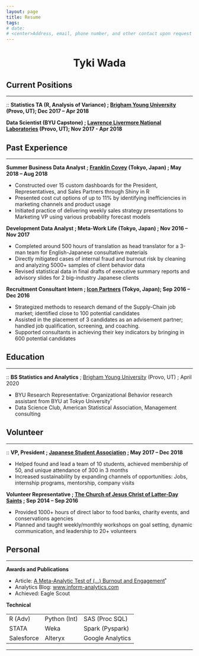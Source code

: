 ```yaml
---
layout: page
title: Resume
tags: 
# date:
# <center>Address, email, phone number, and other contact upon request in comments or message portal</center>
---
```


<center><h1><b>Tyki Wada</b></h1></center>

Current Positions
----------

<hr>

:: <b> Statistics TA (R, Analysis of Variance) ; [Brigham Young University](https://statistics.byu.edu/) (Provo, UT); Dec 2017 – Apr 2018</b> 

<b> Data Scientist (BYU Capstone) ; [Lawrence Livermore National Laboratories](https://lasers.llnl.gov/) (Provo, UT); Nov 2017 - Apr 2018</b>

Past Experience
----------

<hr>

**Summer Business Data Analyst ; [Franklin Covey](https://www.franklincovey.co.jp/) (Tokyo, Japan) ; May 2018 – Aug 2018**

* Constructed over 15 custom dashboards for the President, Representatives, and Sales Partners through Shiny in R
* Presented cost cut options of up to 11% by identifying inefficiencies in marketing channels and product usage
* Initiated practice of delivering weekly sales strategy presentations to Marketing VP using various probability forecast models

**Development Data Analyst ; Meta-Work Life (Tokyo, Japan) ; Nov 2016 – Nov 2017**

* Completed around 500 hours of translation as head translator for a 3-man team for English-Japanese consultative materials
* Directly mitigated cases of internal fraud and burnout risk by cleaning and analyzing 5000+ samples of client behavior data
* Revised statistical data in final drafts of executive summary reports and advisory slides for 2 big-industry Japanese clients

**Recruitment Consultant Intern ; [Icon Partners](https://www.icon-partners.com/en/about-icon) (Tokyo, Japan); Sep 2016 – Dec 2016**

* Strategized methods to research demand of the Supply-Chain job market; identified close to 100 potential candidates
* Assisted in the placement of 3 candidates as an advisement partner; handled job qualification, screening, and coaching.
* Supported consultants in achieving their key indicators by bringing in 600 potential candidates


Education
---------
<hr>

:: **BS Statistics and Analytics** ; [Brigham Young University](https://statistics.byu.edu/) (Provo, UT) ; April 2020
    
* BYU Research Representative: Organizational Behavior research assistant from BYU at Tokyo University˚
* Data Science Club, American Statistical Association, Management consulting 


Volunteer
----------

<hr>

:: **VP, President ; [Japanese Student Association](byujsa.com) ; May 2017 – Dec 2018**

* Helped found and lead a team of 10 students, achieved membership of 50, and unique attendance of 300 in 3 months
* Increased sustainability by expanding channels of opportunities: Jobs, internship programs, mentorship, company visits

**Volunteer Representative ; [The Church of Jesus Christ of Latter-Day Saints](lds.org) ; Sep 2014 – Sep 2016**

* Provided 1000+ hours of direct labor to food banks, charity events, and conservations agencies
* Planned and taught weekly/monthly workshops on goal setting, dynamic communication, and leadership to 20+ volunteers

Personal
----------

<hr>

**Awards and Publications**

* Article: [A Meta-Analytic Test of (...) Burnout and Engagement](https://doi.org/10.1016/j.burn.2017.05.003)˚
* Analytics Blog: www.inform-analytics.com
* Achieved: Eagle Scout

**Technical**

<body>
<center>
<table style="width:100%">
  <!--
  <tr>
    <th>...</th>
    <th>...</th>
    <th>...</th>
  </tr>
-->
  <tr>
    <td>R (Adv)</td>
    <td>Python (Int)</td> 
    <td>SAS (Proc SQL)</td>
  </tr>
  <tr>
    <td>STATA</td>
    <td>Weka</td>
    <td>Spark (Pyspark)</td>
  </tr>
  <tr>
    <td>Salesforce</td>
    <td>Alteryx</td>
    <td>Google Analytics</td>
  </tr>

</table>
</center>
</body>

------
<p> </p>
